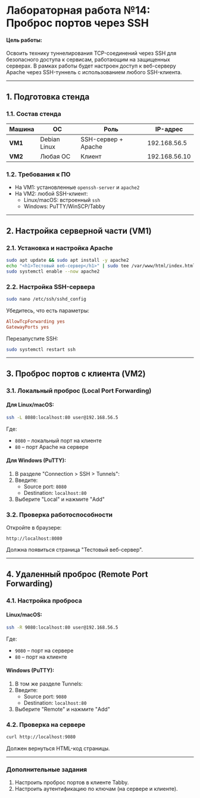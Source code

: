 # Лабораторная работа №14: Проброс портов через SSH

#### **Цель работы:**  
Освоить технику туннелирования TCP-соединений через SSH для безопасного доступа к сервисам, работающим на защищенных серверах. В рамках работы будет настроен доступ к веб-серверу Apache через SSH-туннель с использованием любого SSH-клиента.

---

## **1. Подготовка стенда**

### **1.1. Состав стенда**
| Машина       | ОС                | Роль                     | IP-адрес      |
|--------------|-------------------|--------------------------|---------------|
| **VM1**      | Debian Linux      | SSH-сервер + Apache      | 192.168.56.5  |
| **VM2**      | Любая ОС         | Клиент                   | 192.168.56.10 |

### **1.2. Требования к ПО**
- На VM1: установленные `openssh-server` и `apache2`
- На VM2: любой SSH-клиент:
  - Linux/macOS: встроенный `ssh`
  - Windows: PuTTY/WinSCP/Tabby

---

## **2. Настройка серверной части (VM1)**

### **2.1. Установка и настройка Apache**
```bash
sudo apt update && sudo apt install -y apache2
echo "<h1>Тестовый веб-сервер</h1>" | sudo tee /var/www/html/index.html
sudo systemctl enable --now apache2
```

### **2.2. Настройка SSH-сервера**
```bash
sudo nano /etc/ssh/sshd_config
```
Убедитесь, что есть параметры:
```ini
AllowTcpForwarding yes
GatewayPorts yes
```
Перезапустите SSH:
```bash
sudo systemctl restart ssh
```

---

## **3. Проброс портов с клиента (VM2)**

### **3.1. Локальный проброс (Local Port Forwarding)**
#### **Для Linux/macOS:**
```bash
ssh -L 8080:localhost:80 user@192.168.56.5
```
Где:
- `8080` – локальный порт на клиенте
- `80` – порт Apache на сервере

#### **Для Windows (PuTTY):**
1. В разделе "Connection > SSH > Tunnels":
2. Введите:
   - Source port: `8080`
   - Destination: `localhost:80`
3. Выберите "Local" и нажмите "Add"

### **3.2. Проверка работоспособности**
Откройте в браузере:
```
http://localhost:8080
```
Должна появиться страница "Тестовый веб-сервер".

---

## **4. Удаленный проброс (Remote Port Forwarding)**

### **4.1. Настройка проброса**
#### **Linux/macOS:**
```bash
ssh -R 9080:localhost:80 user@192.168.56.5
```
Где:
- `9080` – порт на сервере
- `80` – порт на клиенте

#### **Windows (PuTTY):**
1. В том же разделе Tunnels:
2. Введите:
   - Source port: `9080`
   - Destination: `localhost:80`
3. Выберите "Remote" и нажмите "Add"

### **4.2. Проверка на сервере**
```bash
curl http://localhost:9080
```
Должен вернуться HTML-код страницы.

---

### **Дополнительные задания**
1. Настроить проброс портов в клиенте Tabby.
2. Настроить аутентификацию по ключам (на сервере и клиенте).